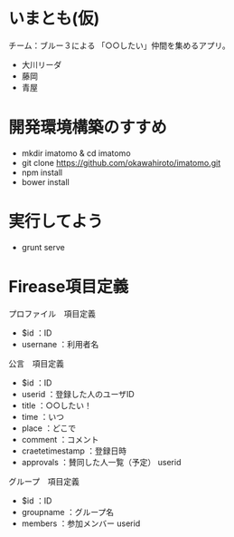# いまとも(仮)

チーム：ブルー３による 「○○したい」仲間を集めるアプリ。

* 大川リーダ
* 藤岡
* 青屋

# 開発環境構築のすすめ

* mkdir imatomo & cd imatomo  
* git clone https://github.com/okawahiroto/imatomo.git  
* npm install
* bower install

# 実行してよう

* grunt serve

# Firease項目定義


プロファイル　項目定義
* $id         ：ID
* usernane    ：利用者名


公言　項目定義
* $id         ：ID
* userid      ：登録した人のユーザID
* title       ：○○したい！
* time        ：いつ
* place       ：どこで
* comment     ：コメント
* craetetimestamp ：登録日時
* approvals   ：賛同した人一覧（予定）
     userid

グループ　項目定義
* $id         ：ID
* groupname   ：グループ名
* members     ：参加メンバー
     userid